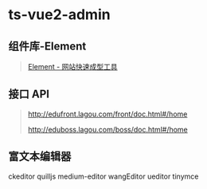 # ts-vue2-admin

## 组件库-Element

> [Element - 网站快速成型工具](https://element.eleme.cn/#/zh-CN)

## 接口 API

> http://edufront.lagou.com/front/doc.html#/home
>
> http://eduboss.lagou.com/boss/doc.html#/home

## 富文本编辑器

ckeditor
quilljs
medium-editor
wangEditor
ueditor
tinymce
